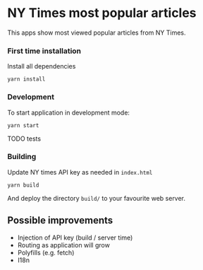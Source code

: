 # NY Times most popular articles

This apps show most viewed popular articles from NY Times.

### First time installation

Install all dependencies

```
yarn install
```

### Development

To start application in development mode:

```
yarn start
```

TODO tests

### Building

Update NY times API key as needed in `index.html`

```
yarn build
```

And deploy the directory `build/` to your favourite web server.

## Possible improvements

- Injection of API key (build / server time)
- Routing as application will grow
- Polyfills (e.g. fetch)
- I18n